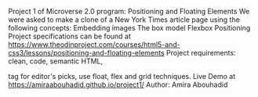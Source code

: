 Project 1 of Microverse 2.0 program: Positioning and Floating Elements 
We were asked to make a clone of a New York Times article page using the following concepts: 
Embedding images
The box model
Flexbox
Positioning
Project specifications can be found at https://www.theodinproject.com/courses/html5-and-css3/lessons/positioning-and-floating-elements
Project requirements: 
clean, code, semantic HTML, <aside> tag for editor's picks, use float, flex and grid techniques. 
Live Demo at https://amiraabouhadid.github.io/project1/
Author: Amira Abouhadid
